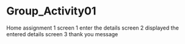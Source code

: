 # Group_Activity01
Home assignment 1 
screen 1 enter the details
screen 2 displayed the entered details
screen 3 thank you message
